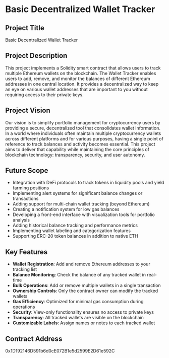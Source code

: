 # Basic Decentralized Wallet Tracker

## Project Title
Basic Decentralized Wallet Tracker

## Project Description
This project implements a Solidity smart contract that allows users to track multiple Ethereum wallets on the blockchain. The Wallet Tracker enables users to add, remove, and monitor the balances of different Ethereum addresses in one central location. It provides a decentralized way to keep an eye on various wallet addresses that are important to you without requiring access to their private keys.

## Project Vision
Our vision is to simplify portfolio management for cryptocurrency users by providing a secure, decentralized tool that consolidates wallet information. In a world where individuals often maintain multiple cryptocurrency wallets across different platforms and for various purposes, having a single point of reference to track balances and activity becomes essential. This project aims to deliver that capability while maintaining the core principles of blockchain technology: transparency, security, and user autonomy.

## Future Scope
- Integration with DeFi protocols to track tokens in liquidity pools and yield farming positions
- Implementing alert systems for significant balance changes or transactions
- Adding support for multi-chain wallet tracking (beyond Ethereum)
- Creating a notification system for low gas balances
- Developing a front-end interface with visualization tools for portfolio analysis
- Adding historical balance tracking and performance metrics
- Implementing wallet labeling and categorization features
- Supporting ERC-20 token balances in addition to native ETH

## Key Features
- **Wallet Registration**: Add and remove Ethereum addresses to your tracking list
- **Balance Monitoring**: Check the balance of any tracked wallet in real-time
- **Bulk Operations**: Add or remove multiple wallets in a single transaction
- **Ownership Controls**: Only the contract owner can modify the tracked wallets
- **Gas Efficiency**: Optimized for minimal gas consumption during operations
- **Security**: View-only functionality ensures no access to private keys
- **Transparency**: All tracked wallets are visible on the blockchain
- **Customizable Labels**: Assign names or notes to each tracked wallet

## Contract Address
0x1D192146D591b6d0cE072B1e5d2599E2D61e592C

